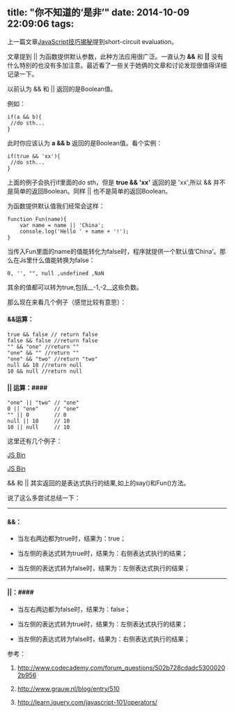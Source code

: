 title: "你不知道的‘是非’"
date: 2014-10-09 22:09:06
tags:
---
上一篇文章[JavaScript技巧揭秘](http://zhuxinyong.com/2014/09/27/JavaScript%E6%8A%80%E5%B7%A7%E6%8F%AD%E7%A7%98/)提到short-circuit evaluation。

文章提到 || 为函数提供默认参数，此种方法应用很广泛。一直认为 __&&__ 和 __||__ 没有什么特别的也没有多加注意。最近看了一些关于她俩的文章和讨论发现很值得详细记录一下。

以前认为 && 和 || 返回的是Boolean值。

例如：

```
if(a && b){
 //do sth...
}
```

此时你应该认为 __a && b__ 返回的是Boolean值。看个实例：

```
if(true && 'xx'){
 //do sth...
}
```
上面的例子会执行if里面的do sth，但是 __true && 'xx'__ 返回的是 'xx',所以 && 并不是简单的返回Boolean。同样 || 也不是简单的返回Boolean。

为函数提供默认值我们经常会这样：

```
function Fun(name){
	var name = name || 'China';
	console.log('Hello ' + name + '!');
}
```
当传入Fun里面的name的值能转化为false时，程序就提供一个默认值‘China’。那么在Js里什么值能转换为false：

```
0, '', "", null ,undefined ,NaN
```

其余的值都可以转为true,包括__-1,-2__这些负数。

那么现在来看几个例子（感觉比较有意思）：

#### &&运算： ####

``` 
true && false // return false
false && false //return false
"" && "one" //return ""
"one" && "" //return ""
"one" && "two" //return "two"
null && 10 //return null
10 && null //return null
```

#### || 运算：####

```
"one" || "two" // "one"
0 || "one"     // "one"
"" || 0        // 0
null || 10     // 10
10 || null     // 10
```

这里还有几个例子：

<a class="jsbin-embed" href="http://jsbin.com/quman/1/embed?js,console">JS Bin</a><script src="http://static.jsbin.com/js/embed.js"></script>

<a class="jsbin-embed" href="http://jsbin.com/pabem/1/embed?js,console">JS Bin</a><script src="http://static.jsbin.com/js/embed.js"></script>

&& 和 || 其实返回的是表达式执行的结果,如上的say()和Fun()方法。

说了这么多尝试总结一下：

----------------------

#### &&： ####

* 当左右两边都为true时，结果为：true；

* 当左侧的表达式转为true时，结果为：右侧表达式执行的结果；

* 当左侧的表达式转为false时，结果为：左侧表达式执行的结果；

----------------------

#### ||：####

* 当左右两边都为false时，结果为：false；

* 当左侧的表达式转为true时，结果为：左侧表达式执行的结果；

* 当左侧的表达式转为false时，结果为：右侧表达式执行的结果；



参考：

1. http://www.codecademy.com/forum_questions/502b728cdadc53000202b956

2. http://www.grauw.nl/blog/entry/510

3. http://learn.jquery.com/javascript-101/operators/







